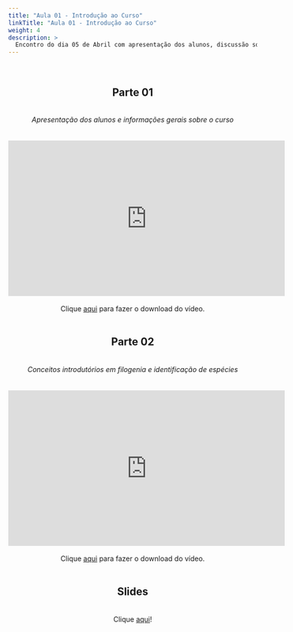 ```yaml
---
title: "Aula 01 - Introdução ao Curso"
linkTitle: "Aula 01 - Introdução ao Curso"
weight: 4
description: >
  Encontro do dia 05 de Abril com apresentação dos alunos, discussão sobre andamento do curso e conceitos introdutórios em filogenia e identificação de espécies
---
```


<br>
<div align="center">
<h2>Parte 01</h2>
<br>
<i>Apresentação dos alunos e informações gerais sobre o curso</i>
<br><br><br>
<iframe width="560" height="315" src="https://www.youtube.com/embed/GdrwaN3Rw2s" frameborder="0" allow="accelerometer; autoplay; clipboard-write; encrypted-media; gyroscope; picture-in-picture" allowfullscreen></iframe>
<br><br>
Clique <a href="https://photos.app.goo.gl/fA87ii5mjytrVVTk9">aqui</a> para fazer o download do vídeo.
<br><br>

<h2>Parte 02</h2>
<br>
<i>Conceitos introdutórios em filogenia e identificação de espécies</i>
<br><br><br>
<iframe width="560" height="315" src="https://www.youtube.com/embed/Yhaob2WgIGs" frameborder="0" allow="accelerometer; autoplay; clipboard-write; encrypted-media; gyroscope; picture-in-picture" allowfullscreen></iframe>
<br><br>
Clique <a href="https://photos.app.goo.gl/nkLLuNPHtWpTHFcU9">aqui</a> para fazer o download do vídeo.
<br><br>

<h2>Slides</h2>
<br>
Clique <a href="https://github.com/desirrepetters/cursodefilogenia.ufpr/raw/master/userguide/content/pt-br/docs/teoricas/slides/aula_01.pdf">aqui</a>!
</div>